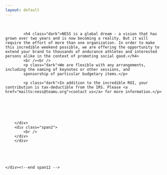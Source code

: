 ```yaml
---
layout: default
---
```


<section class="slice color1" id="team">
    
  <div class="about-bkg mutualWrap">
    <div class="container">
      <div class="row">
        <div class="span12">
        <div class="row-fluid">
        <div class="span2">
            <br />
        </div>
        <div class="span8">

            <h4 class="dark">NESS is a global dream - a vision that has grown over two years and is now becoming a reality. But it will require the effort of more than one organization. In order to make this incredible weekend possible, we are offering the opportunity to extend your brand to thousands of endurance athletes and interested persons alike in the context of promoting social good.</h4>
            <br /><br />
            <p class="dark">We are flexible with any arrangements, including the naming of keynotes or other sessions, and
            sponsorship of particular budgetary items.</p>

            <p class="dark">In addition to the incredible ROI, your contribution is tax-deductible from the IRS. Please <a href="mailto:ness@teamu.org">contact us</a> for more information.</p>

            




        </div>
        <div class="span2">
            <br />
        </div>
        </div>

        

        

    </div><!--end span12 -->
</div><!--end row -->

</div><!--end container -->
</div><!--end about-bkg-->
</section>
